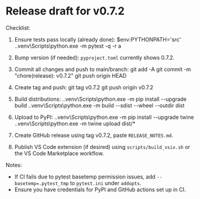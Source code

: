 # Release draft for v0.7.2

Checklist:

1. Ensure tests pass locally (already done):
   $env:PYTHONPATH='src'
   .\.venv\Scripts\python.exe -m pytest -q -r a

2. Bump version (if needed): `pyproject.toml` currently shows 0.7.2.

3. Commit all changes and push to main/branch:
   git add -A
   git commit -m "chore(release): v0.7.2"
   git push origin HEAD

4. Create tag and push:
   git tag v0.7.2
   git push origin v0.7.2

5. Build distributions:
   .\.venv\Scripts\python.exe -m pip install --upgrade build
   .\.venv\Scripts\python.exe -m build --sdist --wheel --outdir dist

6. Upload to PyPI:
   .\.venv\Scripts\python.exe -m pip install --upgrade twine
   .\.venv\Scripts\python.exe -m twine upload dist/*

7. Create GitHub release using tag v0.7.2, paste `RELEASE_NOTES.md`.

8. Publish VS Code extension (if desired) using `scripts/build_vsix.sh` or the VS Code Marketplace workflow.

Notes:

- If CI fails due to pytest basetemp permission issues, add `--basetemp=.pytest_tmp` to `pytest.ini` under `addopts`.
- Ensure you have credentials for PyPI and GitHub actions set up in CI.
